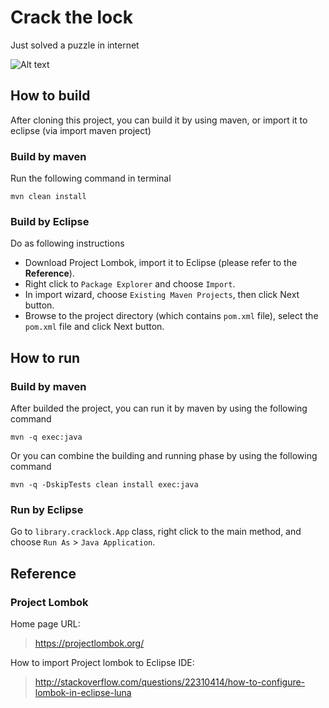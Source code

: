 # Crack the lock
Just solved a puzzle in internet

![Alt text](https://cloud.githubusercontent.com/assets/6070520/24503343/a968e500-158c-11e7-9b10-5fd8664fa591.jpg "Crack the lock puzzle")


## How to build
After cloning this project, you can build it by using maven, or import it to eclipse (via import maven project)

### Build by maven
Run the following command in terminal

`mvn clean install`

### Build by Eclipse
Do as following instructions
* Download Project Lombok, import it to Eclipse (please refer to the **Reference**).
* Right click to `Package Explorer` and choose `Import`.
* In import wizard, choose `Existing Maven Projects`, then click Next button.
* Browse to the project directory (which contains `pom.xml` file), select the `pom.xml` file and click Next button.

## How to run
### Build by maven
After builded the project, you can run it by maven by using the following command

`mvn -q exec:java`

Or you can combine the building and running phase by using the following command

`mvn -q -DskipTests clean install exec:java`

### Run by Eclipse
Go to `library.cracklock.App` class, right click to the main method, and choose `Run As` > `Java Application`.

## Reference
### Project Lombok
Home page URL: 
> https://projectlombok.org/

How to import Project lombok to Eclipse IDE: 
> http://stackoverflow.com/questions/22310414/how-to-configure-lombok-in-eclipse-luna
